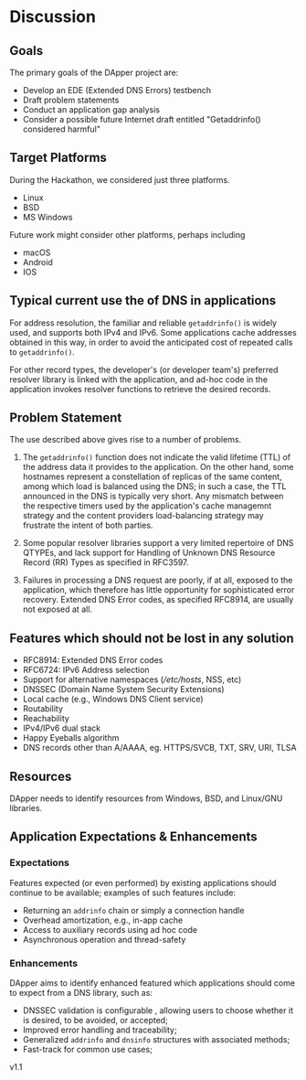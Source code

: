 # Discussion

## Goals

The primary goals of the DApper project are:

- Develop an EDE (Extended DNS Errors) testbench
- Draft problem statements
- Conduct an application gap analysis
- Consider a possible future Internet draft entitled 
  "Getaddrinfo() considered harmful"

## Target Platforms

During the Hackathon, we considered just three platforms.

- Linux
- BSD
- MS Windows

Future work might consider other platforms, perhaps including

- macOS
- Android
- IOS

## Typical current use the of DNS in applications

For address resolution, the familiar and reliable `getaddrinfo()` is
widely used, and supports both IPv4 and IPv6.  Some applications cache
addresses obtained in this way, in order to avoid the anticipated cost
of repeated calls to `getaddrinfo()`.

For other record types, the developer's (or developer team's)
preferred resolver library is linked with the application, and ad-hoc
code in the application invokes resolver functions to retrieve the
desired records.

## Problem Statement

The use described above gives rise to a number of problems.

1.  The `getaddrinfo()` function does not indicate the valid lifetime
    (TTL) of the address data it provides to the application. On the other
    hand, some hostnames represent a constellation of replicas of the same
    content, among which load is balanced using the DNS; in such a case,
    the TTL announced in the DNS is typically very short. Any mismatch
    between the respective timers used by the application's cache managemnt
    strategy and the content providers load-balancing strategy may
    frustrate the intent of both parties.

2.  Some popular resolver libraries support a very limited repertoire
    of DNS QTYPEs, and lack support for Handling of Unknown DNS Resource
    Record (RR) Types as specified in RFC3597.

3.  Failures in processing a DNS request are poorly, if at all, exposed
    to the application, which therefore has little opportunity for
    sophisticated error recovery.  Extended DNS Error codes, as specified
    RFC8914, are usually not exposed at all.

## Features which should not be lost in any solution

- RFC8914: Extended DNS Error codes
- RFC6724: IPv6 Address selection
- Support for alternative namespaces (*/etc/hosts*, NSS, etc)
- DNSSEC (Domain Name System Security Extensions)
- Local cache (e.g., Windows DNS Client service)
- Routability
- Reachability
- IPv4/IPv6 dual stack
- Happy Eyeballs algorithm
- DNS records other than A/AAAA, eg. HTTPS/SVCB, TXT, SRV, URI, TLSA

## Resources

DApper needs to identify resources from Windows, BSD, and Linux/GNU libraries.

## Application Expectations & Enhancements

### Expectations

Features expected (or even performed) by existing applications should continue
to be available; examples of such features include:

- Returning an `addrinfo` chain or simply a connection handle
- Overhead amortization, e.g., in-app cache
- Access to auxiliary records using ad hoc code
- Asynchronous operation and thread-safety

### Enhancements

DApper aims to identify enhanced featured which applications should
come to expect from a DNS library, such as:

- DNSSEC validation is configurable , allowing users to choose
  whether it is desired, to be avoided, or accepted;
- Improved error handling and traceability;
- Generalized `addrinfo` and `dnsinfo` structures with associated methods;
- Fast-track for common use cases;

v1.1
